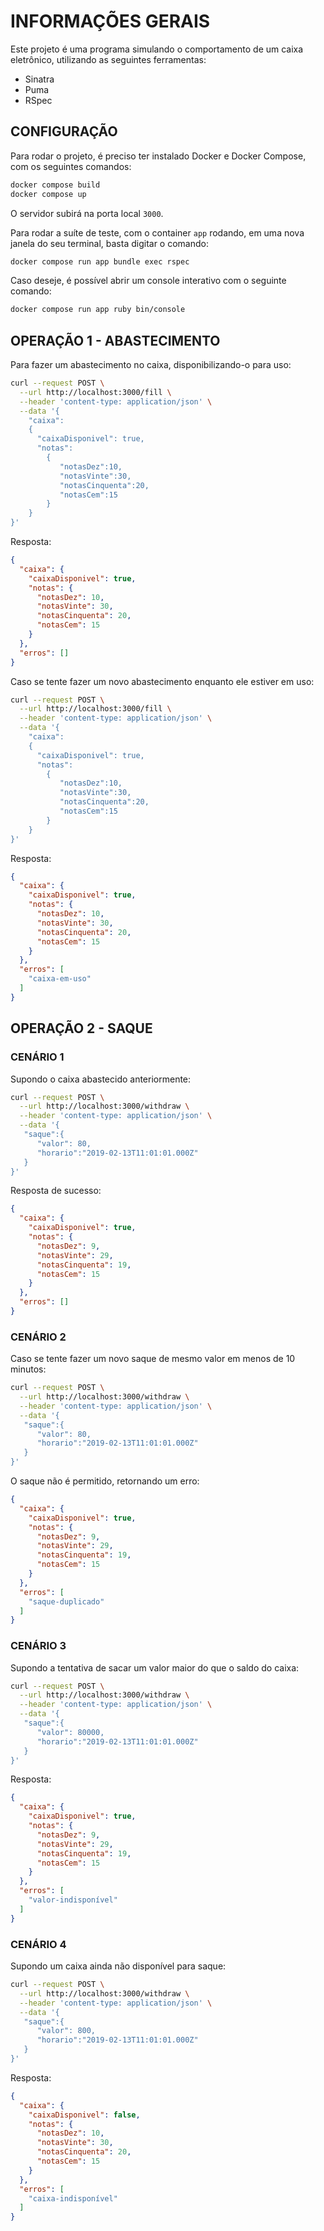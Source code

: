 # INFORMAÇÕES GERAIS

Este projeto é uma programa simulando o comportamento de um caixa eletrônico, utilizando as seguintes ferramentas:

- Sinatra
- Puma
- RSpec

## CONFIGURAÇÃO

Para rodar o projeto, é preciso ter instalado Docker e Docker Compose, com os seguintes comandos:


```bash
docker compose build
docker compose up
```

O servidor subirá na porta local `3000`. 

Para rodar a suíte de teste, com o container `app` rodando, em uma nova janela do seu terminal, basta digitar o comando:

```bash
docker compose run app bundle exec rspec
```

Caso deseje, é possível abrir um console interativo com o seguinte comando:

```bash
docker compose run app ruby bin/console
```

## OPERAÇÃO 1 - ABASTECIMENTO 

Para fazer um abastecimento no caixa, disponibilizando-o para uso:

```bash
curl --request POST \
  --url http://localhost:3000/fill \
  --header 'content-type: application/json' \
  --data '{
    "caixa":
    {
      "caixaDisponivel": true,
      "notas":
        {
           "notasDez":10,
           "notasVinte":30,
           "notasCinquenta":20,
           "notasCem":15
        } 
    }
}'
```

Resposta:

```json
{
  "caixa": {
    "caixaDisponivel": true,
    "notas": {
      "notasDez": 10,
      "notasVinte": 30,
      "notasCinquenta": 20,
      "notasCem": 15
    }
  },
  "erros": []
}
```

Caso se tente fazer um novo abastecimento enquanto ele estiver em uso:

```bash
curl --request POST \
  --url http://localhost:3000/fill \
  --header 'content-type: application/json' \
  --data '{
    "caixa":
    {
      "caixaDisponivel": true,
      "notas":
        {
           "notasDez":10,
           "notasVinte":30,
           "notasCinquenta":20,
           "notasCem":15
        } 
    }
}'
```

Resposta:

```json
{
  "caixa": {
    "caixaDisponivel": true,
    "notas": {
      "notasDez": 10,
      "notasVinte": 30,
      "notasCinquenta": 20,
      "notasCem": 15
    }
  },
  "erros": [
    "caixa-em-uso"
  ]
}
```

## OPERAÇÃO 2 - SAQUE

### CENÁRIO 1

Supondo o caixa abastecido anteriormente:

```bash
curl --request POST \
  --url http://localhost:3000/withdraw \
  --header 'content-type: application/json' \
  --data '{
   "saque":{
      "valor": 80,
      "horario":"2019-02-13T11:01:01.000Z"
   }
}'
```

Resposta de sucesso:

```json
{
  "caixa": {
    "caixaDisponivel": true,
    "notas": {
      "notasDez": 9,
      "notasVinte": 29,
      "notasCinquenta": 19,
      "notasCem": 15
    }
  },
  "erros": []
}
```

### CENÁRIO 2

Caso se tente fazer um novo saque de mesmo valor em menos de 10 minutos:

```bash
curl --request POST \
  --url http://localhost:3000/withdraw \
  --header 'content-type: application/json' \
  --data '{
   "saque":{
      "valor": 80,
      "horario":"2019-02-13T11:01:01.000Z"
   }
}'
```

O saque não é permitido, retornando um erro:

```json
{
  "caixa": {
    "caixaDisponivel": true,
    "notas": {
      "notasDez": 9,
      "notasVinte": 29,
      "notasCinquenta": 19,
      "notasCem": 15
    }
  },
  "erros": [
    "saque-duplicado"
  ]
}
```

### CENÁRIO 3

Supondo a tentativa de sacar um valor maior do que o saldo do caixa:

```bash
curl --request POST \
  --url http://localhost:3000/withdraw \
  --header 'content-type: application/json' \
  --data '{
   "saque":{
      "valor": 80000,
      "horario":"2019-02-13T11:01:01.000Z"
   }
}'
```

Resposta:

```json
{
  "caixa": {
    "caixaDisponivel": true,
    "notas": {
      "notasDez": 9,
      "notasVinte": 29,
      "notasCinquenta": 19,
      "notasCem": 15
    }
  },
  "erros": [
    "valor-indisponível"
  ]
}
```


### CENÁRIO 4

Supondo um caixa ainda não disponível para saque:

```bash
curl --request POST \
  --url http://localhost:3000/withdraw \
  --header 'content-type: application/json' \
  --data '{
   "saque":{
      "valor": 800,
      "horario":"2019-02-13T11:01:01.000Z"
   }
}'
```

Resposta:

```json
{
  "caixa": {
    "caixaDisponivel": false,
    "notas": {
      "notasDez": 10,
      "notasVinte": 30,
      "notasCinquenta": 20,
      "notasCem": 15
    }
  },
  "erros": [
    "caixa-indisponível"
  ]
}
```


